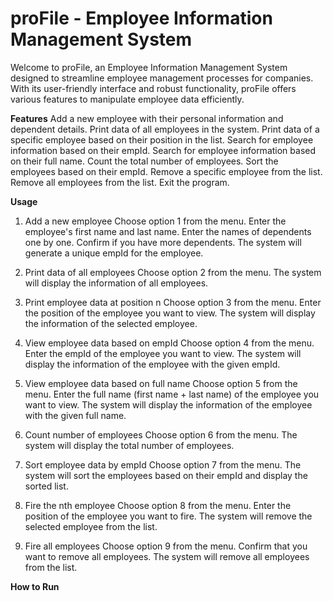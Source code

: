 # proFile - Employee Information Management System
Welcome to proFile, an Employee Information Management System designed to streamline employee management processes for companies. With its user-friendly interface and robust functionality, proFile offers various features to manipulate employee data efficiently.

**Features**
Add a new employee with their personal information and dependent details.
Print data of all employees in the system.
Print data of a specific employee based on their position in the list.
Search for employee information based on their empId.
Search for employee information based on their full name.
Count the total number of employees.
Sort the employees based on their empId.
Remove a specific employee from the list.
Remove all employees from the list.
Exit the program.

**Usage**
1. Add a new employee
Choose option 1 from the menu.
Enter the employee's first name and last name.
Enter the names of dependents one by one.
Confirm if you have more dependents.
The system will generate a unique empId for the employee.

2. Print data of all employees
Choose option 2 from the menu.
The system will display the information of all employees.

3. Print employee data at position n
Choose option 3 from the menu.
Enter the position of the employee you want to view.
The system will display the information of the selected employee.

4. View employee data based on empId
Choose option 4 from the menu.
Enter the empId of the employee you want to view.
The system will display the information of the employee with the given empId.

5. View employee data based on full name
Choose option 5 from the menu.
Enter the full name (first name + last name) of the employee you want to view.
The system will display the information of the employee with the given full name.

6. Count number of employees
Choose option 6 from the menu.
The system will display the total number of employees.

7. Sort employee data by empId
Choose option 7 from the menu.
The system will sort the employees based on their empId and display the sorted list.

8. Fire the nth employee
Choose option 8 from the menu.
Enter the position of the employee you want to fire.
The system will remove the selected employee from the list.

9. Fire all employees
Choose option 9 from the menu.
Confirm that you want to remove all employees.
The system will remove all employees from the list.

**How to Run**
